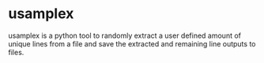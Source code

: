 # usamplex
usamplex is a python tool to randomly extract a user defined amount of unique lines from a file and save the extracted and remaining line outputs to files.
